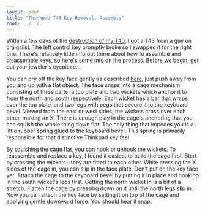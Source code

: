 ```yaml
---
layout: post
title: "Thinkpad T43 Key Removal, Assembly"
root: ../../..
---
```


Within a few days of the [destruction of my T40](../05/lcd-smashed-so-ratpoison.html), I got a T43 from a guy on craigslist. The left control key promptly broke so I swapped it for the right one. There's relatively little info out there about how to assemble and disassemble keys, so here's some info on the process. Before we begin, get out your jeweler's eyepiece...

You can pry off the key face gently as described <a href="http://dqd.com/~mayoff/notes/thinkpad/key/">here</a>, just push away from you and up with a flat object. The face snaps into a cage mechanism consisting of three parts: a top plate and two wickets which anchor it to from the north and south respectively. Each wicket has a bar that wraps over the top plate, and two legs with pegs that secure it to the keyboard bevel. Viewed from the east or west sides, the wickets cross over each other, making an X. There is enough play in the cage's anchoring that you can squish the whole thing down flat. The only thing that impedes you is a little rubber spring glued to the keyboard bevel. This spring is primarily responsible for that distinctive Thinkpad key feel.

By squishing the cage flat, you can hook or unhook the wickets. To reassemble and replace a key, I found it easiest to build the cage first. Start by crossing the wickets--they are fitted to each other. While pressing the X sides of the cage in, you can slip in the face plate. Don't put on the key face yet. Attach the cage to the keyboard bevel by putting it in place and hooking in the south wicket's legs first. Getting the north wicket in is a bit of a stretch. Flatten the cage by pressing down on it until the north legs slip in. Now you can attach the key face by setting it on top of the cage and applying gentle downward force. You should hear it snap.
